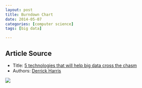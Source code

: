 ```yaml
---
layout: post
title: Burndown Chart
date: 2014-05-07
categories: [computer science]
tags: [big data]

---
```


## Article Source
* Title: [5 technologies that will help big data cross the chasm](https://gigaom.com/2014/05/06/5-technologies-that-will-help-big-data-cross-the-chasm/)
* Authors:  [Derrick
Harris](https://gigaom.com/author/dharrisstructure/ "Posts by Derrick Harris")


[![](http://sungsoo.github.com/images/five-tech.png)](http://sungsoo.github.com/images/five-tech.png)

